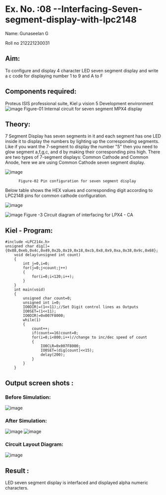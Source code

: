 # Ex. No. :08 --Interfacing-Seven-segment-display-with-lpc2148

Name:	Gunaseelan G

Roll no 212221230031

## Aim: 
To configure and display 4 character LED seven segment display and write a c code for displaying number 1 to 9 and A to F 
## Components required:
Proteus ISIS professional suite, Kiel μ vision 5 Development environment 
 ![image](https://user-images.githubusercontent.com/36288975/201021692-efa39349-1a3c-4737-aadc-1843b954c78d.png)
Figure-01 Internal circuit for seven segment MPX4 display

## Theory: 

7 Segment Display has seven segments in it and each segment has one LED inside it to display the numbers by lighting up the corresponding segments. Like if you want the 7-segment to display the number "5" then you need to glow segment a,f,g,c, and d by making their corresponding pins high. There are two types of 7-segment displays: Common Cathode and Common Anode, here we are using Common Cathode seven segment display.

   ![image](https://user-images.githubusercontent.com/36288975/201021740-565b47cd-26d8-4e54-a092-eef7a0a85278.png)
 
          Figure-02 Pin configuration for seven segment display  


Below table shows the HEX values and corresponding digit according to LPC2148 pins for common cathode configuration.


![image](https://user-images.githubusercontent.com/94233985/201413708-cbfa5805-76df-42eb-b386-dd40b651ec7b.png)



![image](https://user-images.githubusercontent.com/36288975/201021930-7efe2b15-b0de-4d52-b87d-329fe6b91c89.png)
        Figure -3 Circuit diagram of interfacing for LPX4 - CA

## Kiel - Program:
```
#include <LPC214x.h>
unsigned char dig[]={0x88,0xeb,0x4c,0x49,0x2b,0x19,0x18,0xcb,0x8,0x9,0xa,0x38,0x9c,0x68};
	void delay(unsigned int count)
	{
		int j=0,i=0;
		for(j=0;j<count;j++)
		{
			for(i=0;i<120;i++);
		}
	}
	int main(void)
	{
		unsigned char count=0;
		unsigned int i=0;
		IO0DIR|=(1<<11);//Set Digit control lines as Outputs
		IO0SET=(1<<11);
		IO0DIR|=0x007F8000;
		while(1)
		{
			count++;
			if(count==16)count=0;
			for(i=0;i<800;i++)//change to inc/dec speed of count
			{
				IO0CLR=0x007F8000;
				IO0SET=(dig[count]<<15);
				delay(200);
			}
		}
	}
```


##  Output screen shots :
### Before Simulation:
![image](https://user-images.githubusercontent.com/94233985/201414316-1073d8bf-5ec6-4ffc-b5db-b8efd10454c7.png)



### After Simulation:
![image](https://user-images.githubusercontent.com/94233985/201414535-6621bdfb-1c38-493a-a202-31e826234246.png)
![image](https://user-images.githubusercontent.com/94233985/201414585-0bdea40d-1521-4472-a6de-8e4cdc6de3c6.png)


### Circuit Layout Diagram:
![image](https://user-images.githubusercontent.com/94233985/201414677-3b2c517a-a62d-405b-9f07-7c01c8aab3b8.png)



## Result :
LED seven segment display is interfaced and displayed alpha numeric characters.
